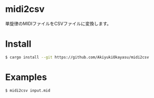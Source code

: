 # midi2csv

単旋律のMIDIファイルをCSVファイルに変換します。  

# Install

```bash
$ cargo install --git https://github.com/AkiyukiOkayasu/midi2csv
```

# Examples

```bash
$ midi2csv input.mid
```
